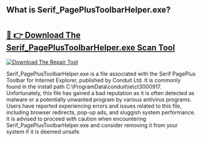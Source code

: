 ## What is Serif_PagePlusToolbarHelper.exe? 

# <h2><a href="https://exedetect.com/download.php?Serif_PagePlusToolbarHelper.exe">🔗 👉 Download The Serif_PagePlusToolbarHelper.exe Scan Tool</a></h2>

[![Download The Repair Tool](https://exedetect.com/download-button.jpg)](https://exedetect.com/download.php?Serif_PagePlusToolbarHelper.exe)

Serif_PagePlusToolbarHelper.exe is a file associated with the Serif PagePlus Toolbar for Internet Explorer, published by Conduit Ltd. It is commonly found in the install path C:\ProgramData\conduit\ie\ct3000917. Unfortunately, this file has gained a bad reputation as it is often detected as malware or a potentially unwanted program by various antivirus programs. Users have reported experiencing errors and issues related to this file, including browser redirects, pop-up ads, and sluggish system performance. It is advised to proceed with caution when encountering Serif_PagePlusToolbarHelper.exe and consider removing it from your system if it is deemed unsafe.